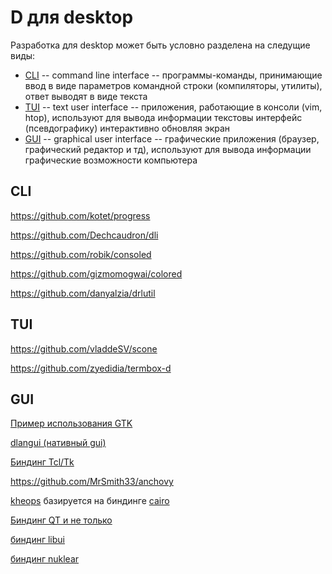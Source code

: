 # D для desktop

Разработка для desktop может быть условно разделена на следущие виды:

* [CLI](#cli) -- command line interface -- программы-команды, принимающие ввод в виде параметров командной строки (компиляторы, утилиты), ответ выводят в виде текста
* [TUI](#tui) -- text user interface -- приложения, работающие в консоли (vim, htop), используют для вывода информации текстовы интерфейс (псевдографику) интерактивно обновляя экран
* [GUI](#gui) -- graphical user interface -- графические приложения (браузер, графический редактор и тд), используют для вывода информации графические возможности компьютера

## CLI

https://github.com/kotet/progress

https://github.com/Dechcaudron/dli

https://github.com/robik/consoled

https://github.com/gizmomogwai/colored

https://github.com/danyalzia/drlutil

## TUI

https://github.com/vladdeSV/scone

https://github.com/zyedidia/termbox-d

## GUI

[Пример использования GTK](/examples/simple/gtk)

[dlangui (нативный gui)](https://github.com/buggins/dlangui)

[Биндинг Tcl/Tk](https://github.com/nomad-software/tkd)

https://github.com/MrSmith33/anchovy

[kheops](https://github.com/BBasile/kheops) базируется на биндинге [cairo](https://cairographics.org/)

[Биндинг QT и не только](https://github.com/MGWL/QtE5)

[биндинг libui](https://github.com/mogud/libuid)

[биндинг nuklear](https://github.com/mogud/nukleard)

